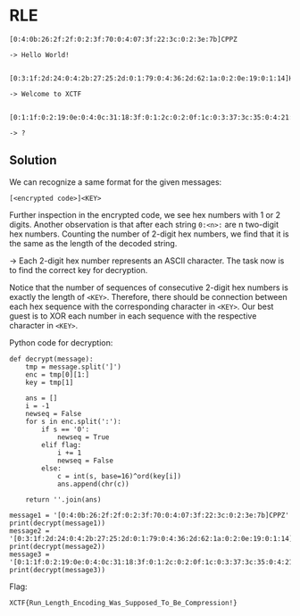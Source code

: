 # RLE 

```
[0:4:0b:26:2f:2f:0:2:3f:70:0:4:07:3f:22:3c:0:2:3e:7b]CPPZ

-> Hello World!


[0:3:1f:2d:24:0:4:2b:27:25:2d:0:1:79:0:4:36:2d:62:1a:0:2:0e:19:0:1:14]HHYBMR

-> Welcome to XCTF


[0:1:1f:0:2:19:0e:0:4:0c:31:18:3f:0:1:2c:0:2:0f:1c:0:3:37:3c:35:0:4:21:3d:0a:10:0:3:2a:27:2b:0:3:28:25:22:0:4:22:1a:12:24:0:1:22:0:3:1e:12:34:0:1:3e:0:4:39:26:3a:2c:0:3:2a:11:1a:0:3:3e:0e:13:0:1:3c:0:3:14:08:24:0:3:2e:33:31:0:3:37:21:21:0:3:31:37:36:0:2:77:2b]GZJBPRUDLEQANINQYKCRXV

-> ?
```

## Solution

We can recognize a same format for the given messages:
```
[<encrypted code>]<KEY>
```

Further inspection in the encrypted code, we see hex numbers with 1 or 2 digits.
Another observation is that after each string `0:<n>:` are n two-digit hex numbers. Counting the number of 2-digit hex numbers, we find that it is the same as the length of the decoded string.

-> Each 2-digit hex number represents an ASCII character.
The task now is to find the correct key for decryption.

Notice that the number of sequences of consecutive 2-digit hex numbers is exactly the length of `<KEY>`. Therefore, there should be connection between each hex sequence with the corresponding character in `<KEY>`.
Our best guest is to XOR each number in each sequence with the respective character in `<KEY>`.

Python code for decryption:
```
def decrypt(message):
    tmp = message.split(']')
    enc = tmp[0][1:]
    key = tmp[1]

    ans = []
    i = -1
    newseq = False
    for s in enc.split(':'):
        if s == '0':
            newseq = True
        elif flag:            
            i += 1
            newseq = False
        else:
            c = int(s, base=16)^ord(key[i])
            ans.append(chr(c))
            
    return ''.join(ans)
    
message1 = '[0:4:0b:26:2f:2f:0:2:3f:70:0:4:07:3f:22:3c:0:2:3e:7b]CPPZ'
print(decrypt(message1))
message2 = '[0:3:1f:2d:24:0:4:2b:27:25:2d:0:1:79:0:4:36:2d:62:1a:0:2:0e:19:0:1:14]HHYBMR'
print(decrypt(message2))
message3 = '[0:1:1f:0:2:19:0e:0:4:0c:31:18:3f:0:1:2c:0:2:0f:1c:0:3:37:3c:35:0:4:21:3d:0a:10:0:3:2a:27:2b:0:3:28:25:22:0:4:22:1a:12:24:0:1:22:0:3:1e:12:34:0:1:3e:0:4:39:26:3a:2c:0:3:2a:11:1a:0:3:3e:0e:13:0:1:3c:0:3:14:08:24:0:3:2e:33:31:0:3:37:21:21:0:3:31:37:36:0:2:77:2b]GZJBPRUDLEQANINQYKCRXV'
print(decrypt(message3))
```

Flag:
```
XCTF{Run_Length_Encoding_Was_Supposed_To_Be_Compression!}
```
